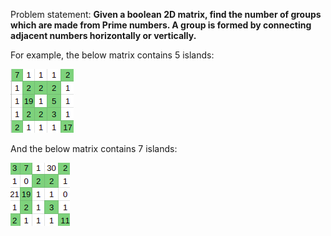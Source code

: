 Problem statement: **Given a boolean 2D matrix, find the number of groups which are made from Prime numbers. A group is formed by connecting adjacent numbers horizontally or vertically.**

For example, the below matrix contains 5 islands:

![alt text](https://github.com/charmichokshi/Programming/blob/master/Red%20Hat%20bit%20by%20bit%20Hackathon/ex1.png)

And the below matrix contains 7 islands:

![alt text](https://github.com/charmichokshi/Programming/blob/master/Red%20Hat%20bit%20by%20bit%20Hackathon/ex2.png)
